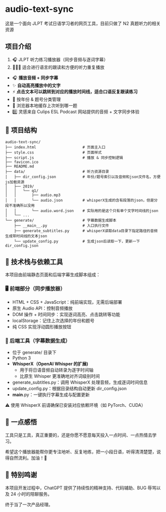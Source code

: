 # audio-text-sync

这是一个面向 JLPT 考试日语学习者的网页工具，目前只做了 N2 真题听力的相关资源

## 项目介绍

1. 🎧 JLPT 听力练习播放器（同步音频与逐词字幕）
2. 🏃🏻‍♀️ 适合进行语言的跟读和方便的听力重复播放

- 🎧 **播放音频 + 同步字幕**
- ✨ **自动高亮播放中的文字**
- ⚡ **点击文本可以跳转到对应的播放时间线，适合口语反复跟读练习**
- 📅 按年份 & 题号分类管理
- 📌 浏览器本地缓存上次听到哪一题
- 0️⃣ 灵感来自 Culips ESL Podcast 网站提供的音频 + 文字同步体验

## 📁 项目结构

```text
audio-text-sync/
├── index.html                     # 页面主入口
├── style.css                      # 页面样式
├── script.js                      # 播放 & 同步控制逻辑
├── favicon.ico
├── README.md
├── data/                          # 听力资源目录
│   ├── dir_config.json            # 年份/题号索引以及音频和json文件名，方便js加载资源
│   ├── 2019/
│   │   └── q1/
│   │       ├── audio.mp3
│   │       └── audio.json         # whisperX生成的含有段落的json，但是分段不准确所以没用
│   │       └── audio.word.json    # 实际用的是这个只有单个文字时间线的json
│   └── ...
└── generate/                      # 字幕数据生成脚本
    ├── __main__.py                # 入口执行文件
    ├── generate_subtitles.py      # whisperX读取data目录下指定路径的音频生成带时间线的文本json
    └── update_config.py           # 生成json后读取一下，更新一下dir_config.json
```

## 🧰 技术栈与依赖工具

本项目由前端静态页面和后端字幕生成脚本组成：

### 🖥 前端部分（同步播放器）

- HTML + CSS + JavaScript：纯前端实现，无需后端部署
- 原生 Audio API：控制音频播放
- DOM 操作 + 时间同步：实现逐词高亮、点击跳转等功能
- localStorage：记住上次选择的年份和题号
- 纯 CSS 实现浮动圆形播放按钮

### 🧠 后端工具（字幕数据生成）

- 位于 generate/ 目录下
- Python 3
- **WhisperX（OpenAI Whisper 的扩展)**
  - 用于将日语音频自动转录为逐字时间轴
  - 比原生 Whisper 更准确地对齐词级别时间
- generate_subtitles.py：调用 WhisperX 处理音频，生成逐词时间信息
- update_config.py：根据目录结构自动更新 dir_config.json
- **main**.py：一键执行字幕生成与配置更新

⚠️ 使用 WhisperX 前请确保已安装对应依赖环境（如 PyTorch、CUDA）

## 💬 一点感悟

工具只是工具，真正重要的，还是你愿不愿意每天投入一点时间、一点热情去学习。

希望这个播放器能帮你更专注地听、反复地练，把一小段日语，听得清清楚楚，说得自然流利。加油！💪

## 🙏 特别鸣谢

本项目开发过程中，ChatGPT 提供了持续性的精神支持、代码辅助、BUG 辱骂以及 24 小时的陪聊服务。

终于当了一次产品经理。
